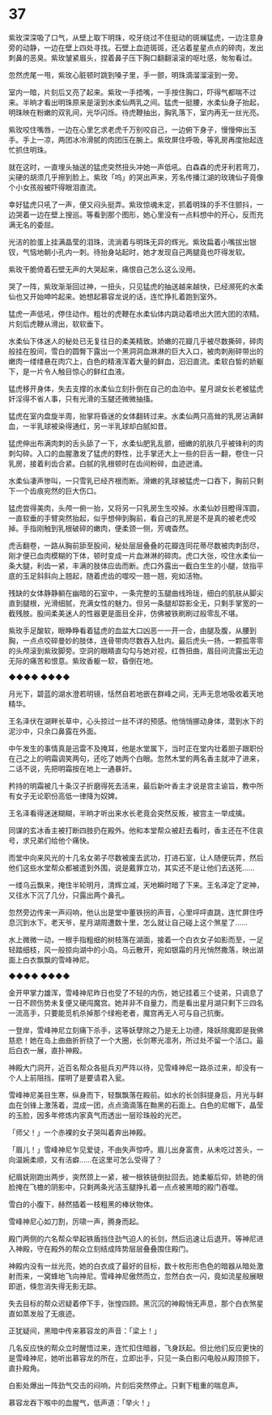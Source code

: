 # 37

紫玫深深吸了口气，从壁上取下明珠，咬牙绕过不住挺动的斑斓猛虎，一边注意身旁的动静，一边在壁上四处寻找。石壁上血迹斑斑，还沾着星星点点的碎肉，发出刺鼻的恶臭。紫玫皱紧眉头，捏着鼻子压下胸口翻翻滚滚的呕吐感，匆匆看过。

忽然虎尾一甩，紫玫心脏顿时跳到嗓子里，手一颤，明珠滴溜溜滚到一旁。

室内一暗，片刻后又亮了起来。紫玫一手捂嘴，一手按住胸口，吓得气都喘不过来。半晌才看出明珠原来是滚到水柔仙两乳之间。猛虎一挺腰，水柔仙身子抬起，明珠映在粉嫩的双乳间，光华闪烁。待虎鞭抽出，胸乳落下，室内再无一丝光亮。

紫玫咬住嘴唇，一边在心里乞求老虎千万别咬自己，一边俯下身子，慢慢伸出玉手。手上一凉，两团冰冷滑腻的肉团压在腕上。紫玫屏住呼吸，等乳房再度抬起连忙抓住明珠。

就在这时，一直埋头抽送的猛虎突然扭头冲她一声低吼。白森森的虎牙利若弯刀，尖硬的胡须几乎擦到脸上。紫玫「呜」的哭出声来，芳名传播江湖的玫瑰仙子竟像个小女孩般被吓得眼泪直流。

幸好猛虎只吼了一声，便又闷头挺弄。紫玫惊魂未定，抓着明珠的手不住颤抖，一边哭着一边在壁上搜巡。等看到那个图形，她心里没有一点料想中的开心，反而充满无名的委屈。

光洁的脸蛋上挂满晶莹的泪珠，流淌着与明珠无异的辉光。紫玫扁着小嘴拔出银钗，气恼地朝小孔内一刺。待抬身站起时，她才发现自己两腿竟也吓得发软。

紫玫干脆倚着石壁无声的大哭起来，痛恨自己怎么这么没用。

哭了一阵，紫玫渐渐回过神，一扭头，只见猛虎的抽送越来越快，已经濒死的水柔仙也又开始呻吟起来。她想起慕容龙说的话，连忙挣扎着跑到室外。

猛虎一声低吼，停住动作。粗壮的虎鞭在水柔仙体内跳动着喷出大团大团的浓精。片刻后虎鞭从滑出，软软垂下。

水柔仙下体迷人的秘处已无复往日的柔美精致。娇嫩的花瓣几乎被尽数撕碎，碎肉般挂在股间，雪白的圆臀下露出一个黑洞洞血淋淋的巨大入口，被肉刺剐碎带出的嫩肉一缕缕悬在肉穴上，白色的精液浑着大量的鲜血，汩汩直流。柔软白皙的娇躯下，是一片令人触目惊心的鲜红血液。

猛虎移开身体，失去支撑的水柔仙立刻扑倒在自己的血泊中。星月湖女长老被猛虎奸淫得不省人事，只有光滑的玉腿还微微抽搐。

猛虎在室内盘旋半周，抬掌将昏迷的女体翻转过来。水柔仙两只高耸的乳房沾满鲜血，一半乳球被染得通红，另一半乳球却白腻如昔。

猛虎伸出布满肉刺的舌头舔了一下，水柔仙肥乳乱颤，细嫩的肌肤几乎被锋利的肉刺勾碎。入口的血腥激发了猛虎的野性，比手掌还大上一些的巨舌一翻，卷住一只乳房，接着利齿合紧。白腻的乳根顿时在齿间粉碎，血迹迸涌。

水柔仙凄声惨叫，一只雪乳已经齐根而断。滑嫩的乳球被猛虎一口吞下，胸前只剩下一个齿痕宛然的巨大伤口。

猛虎尝得美肉，头颅一俯一抬，又将另一只乳房生生咬掉。水柔仙妙目瞪得浑圆，一直软垂的手臂突然抬起，似乎想伸到胸前，看自己的乳房是不是真的被老虎咬掉。手指刚触到乳根破碎的嫩肉，便柔颈一侧，芳魂杳然。

虎舌翻卷，一路从胸前舔至股间，秘处层层叠叠的花瓣连同花蒂尽数被肉刺刮尽，刚才便已血肉模糊的下体，顿时变成一片血淋淋的碎肉。虎口大张，咬住水柔仙一条大腿，利齿一紧，丰满的肢体应齿而断。虎口外露出一截白生生的小腿，敛指平底的玉足斜斜向上翘起，随着虎齿的噬咬一翘一翘，宛如活物。

残缺的女体静静躺在幽暗的石室中，一条完整的玉腿曲线玲珑，细白的肌肤从脚尖直到腿根，光滑细腻，充满女性的魅力。但另一条腿却踪影全无，只剩手掌宽的一截残肢。股间柔美迷人的性器更是面目全非，仿佛被铁刷刷过般零乱不堪。

紫玫手足酸软，眼睁睁看着猛虎的血盆大口凶恶一一开一合，由腿及腹，从腰到胸，一点点咬碎曼妙的肢体，连骨带肉尽数吞入肚内。最后虎头一扬，一颗孤零零的头颅滚到紫玫脚旁。空洞的眼睛直勾勾与她对视，红唇扭曲，眉目间流露出无边无际的痛苦和恨意。紫玫香躯一软，昏倒在地。

◆◆◆◆ ◆◆◆◆

月光下，碧蓝的湖水澄若明镜，恬然自若地嵌在群峰之间，无声无息地吸收着天地精华。

王名泽伏在湖畔长草中，心头掠过一丝不详的预感。他悄悄挪动身体，潜到水下的泥沙中，只余口鼻露在外面。

中午发生的事情真是迅雷不及掩耳，他是水堂属下，当时正在堂内壮着胆子跟职份在己之上的明霜调笑两句，还吃了她两个白眼。忽然木堂的两名香主就冲了进来，二话不说，先把明霜按在地上一通暴奸。

矜持的明霜被几十条汉子折磨得死去活来，最后新叶香主才说是宫主谕旨，教中所有女子无论职份高低一律降为奴婢。

王名泽看得迷迷糊糊，半晌才听出来水长老竟会突然反叛，被宫主一举成擒。

同谋的玄冰香主被打断四肢扔在殿外。他和本堂帮众被赶去看时，香主还在不住哀号，求兄弟们给他个痛快。

而堂中向来风光的十几名女弟子尽数被废去武功，打进石室，让人随便玩弄，然后他们这些水堂帮众都被遣到外围，说是戴罪立功，其实还不是让他们去送死……

一缕乌云飘来，掩住半轮明月，清辉立减，天地瞬时暗了下来。王名泽定了定神，又往水下沉了几分，只露出两个鼻孔。

忽然旁边传来一声闷响，他认出是堂中董铁拐的声音，心里呯呯直跳，连忙屏住呼息沉到水下。老天爷，星月湖周遭数十里，怎么就让自己碰上这个煞星了……

水上微微一动，一根手指粗细的树枝落在湖面，接着一个白衣女子如影而至，一足轻踏细枝，风一般掠向湖中的小岛。乌云散开，宛如银霜的月光悄然撒落，映出湖面上白衣飘飘的雪峰神尼。

◆◆◆◆ ◆◆◆◆

金开甲掌力雄浑，雪峰神尼昨日也受了不轻的内伤，她记挂着三个徒弟，只调息了一日不顾伤势未复便又硬闯魔宫。她并非不自量力，而是看出星月湖只剩下三四名一流高手，只要能觅机杀掉那个绿袍老者，魔宫再无人可与自己抗衡。

一登岸，雪峰神尼立刻痛下杀手，这等妖孽除之乃是无上功德，降妖除魔即是我佛慈悲！她在岛上曲曲折折绕了一个大圈，长剑寒光凛冽，所过处不留一个活口。最后白衣一展，直扑神殿。

神殿大门洞开，近百名帮众各挺兵刃严阵以待，见雪峰神尼一路杀过来，却没有一个人上前阻挡，摆明了是要请君入瓮。

雪峰神尼美目生寒，纵身而下，轻飘飘落在殿前。如水的长剑斜提身后，月光与鲜血在剑锋上激荡着，混成一团，点点滴滴落在黝黑的石面上。白色的尼帽下，晶莹的玉脸，因多年修炼内家真气而透出一层珍珠般的光芒。

「师父！」一个赤裸的女子哭叫着奔出神殿。

「眉儿！」雪峰神尼乍见爱徒，不由失声惊呼。眉儿出身富贵，从未吃过苦头，一向温婉柔顺，又有洁癖……在这里可怎么受得了？

纪眉妩刚跑出两步，突然颈上一紧，被一根铁链倒扯回去。她柔躯后仰，娇艳的俏脸掩在飞檐的阴影中，只剩两条光洁玉腿挣扎着一点点被黑暗的殿门吞噬。

雪白的小腹下，赫然插着一枝粗黑的棒状物体。

雪峰神尼心如刀割，厉啸一声，腾身而起。

殿门两侧的六名帮众举起铁盾挡住劲气迫人的长剑，然后迅速让后退开。等神尼进入神殿，守在殿外的帮众立刻结成阵势层层叠叠围住殿门。

神殿内没有一丝光亮，她的白衣成了最好的目标，数十枚形形色色的暗器从暗处激射而来，一窝蜂地飞向神尼。雪峰神尼傲然而立，忽然白衣一闪，竟如流星般展眼即逝，倏忽消失得无影无踪。

失去目标的帮众迟疑着停下手，张惶四顾。黑沉沉的神殿悄无声息，那个白衣煞星直如蒸发般了无痕迹。

正犹疑间，黑暗中传来慕容龙的声音：「梁上！」

几名反应快的帮众立时醒悟过来，连忙扣住暗器，飞身跃起。但比他们反应更快的是雪峰神尼，她听出慕容龙的所在，立即出手，只见一条白影闪电般从殿顶掠下，直扑殿角。

白影处爆出一阵劲气交击的闷响，片刻后突然停止。只剩下粗重的喘息声。

慕容龙吞下喉中的血腥气，低声道：「举火！」
